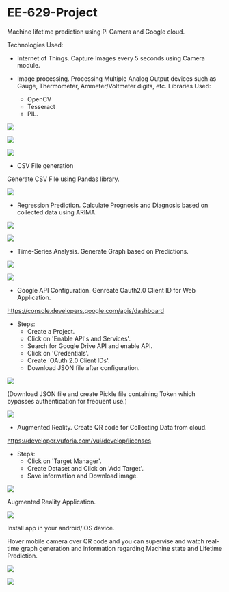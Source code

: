 # EE-629-Project
Machine lifetime prediction using Pi Camera and Google cloud.

Technologies Used:

* Internet of Things.
Capture Images every 5 seconds using Camera module.

* Image processing.
Processing Multiple Analog Output devices such as Gauge, Thermometer, Ammeter/Voltmeter digits, etc.
Libraries Used: 
  - OpenCV 
  - Tesseract
  - PIL.

<p><img src='Image_Processing/images/gauge-1.jpg' />
  
<p><img src='Image_Processing/images/screen-prompt.jpg' />
  
<p><img src='dst1.jpg' />

* CSV File generation

Generate CSV File using Pandas library.

<p><img src='Outputs/csv.jpg' />

* Regression Prediction.
Calculate Prognosis and Diagnosis based on collected data using ARIMA.
<p><img src='Outputs/prognosis.png' />
<p><img src='Outputs/diagnosis.png' />

* Time-Series Analysis.
Generate Graph based on Predictions.
<p><img src='Outputs/op.jpg' />
<p><img src='Graph/graph2.png' />

* Google API Configuration.
Genreate Oauth2.0 Client ID for Web Application.

https://console.developers.google.com/apis/dashboard 

- Steps:
  - Create a Project.
  - Click on 'Enable API's and Services'.
  - Search for Google Drive API and enable API.
  - Click on 'Credentials'.
  - Create 'OAuth 2.0 Client IDs'.
  - Download JSON file after configuration.
  
<p><img src='Outputs/gapi.jpg' />
 
(Download JSON file and create Pickle file containing Token which bypasses authentication for frequent use.)
<p><img src='Outputs/pickle.jpg' />

* Augmented Reality.
Create QR code for Collecting Data from cloud.

https://developer.vuforia.com/vui/develop/licenses

- Steps:
  - Click on 'Target Manager'.
  - Create Dataset and Click on 'Add Target'.
  - Save information and Download image.

<p><img src='Outputs/Machine1_cloud.jpg' />

Augmented Reality Application.

<p><img src='Outputs/unity.jpg' />

Install app in your android/IOS device.

Hover mobile camera over QR code and you can supervise and watch real-time graph generation and information regarding Machine state and Lifetime Prediction.
<p><img src='Outputs/1.jpeg' />
<p><img src='Outputs/2.jpeg' />
